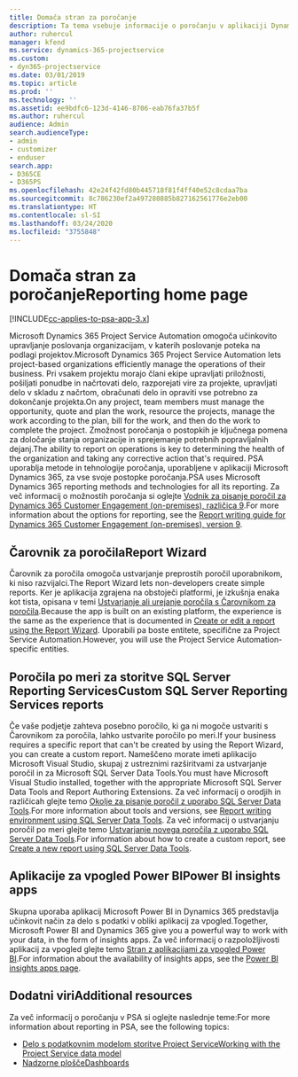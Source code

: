 ```yaml
---
title: Domača stran za poročanje
description: Ta tema vsebuje informacije o poročanju v aplikaciji Dynamics 365 Project Service Automation.
author: ruhercul
manager: kfend
ms.service: dynamics-365-projectservice
ms.custom:
- dyn365-projectservice
ms.date: 03/01/2019
ms.topic: article
ms.prod: ''
ms.technology: ''
ms.assetid: ee9bdfc6-123d-4146-8706-eab76fa37b5f
ms.author: ruhercul
audience: Admin
search.audienceType:
- admin
- customizer
- enduser
search.app:
- D365CE
- D365PS
ms.openlocfilehash: 42e24f42fd80b445718f81f4ff40e52c8cdaa7ba
ms.sourcegitcommit: 8c786230ef2a497280885b827162561776e2eb00
ms.translationtype: HT
ms.contentlocale: sl-SI
ms.lasthandoff: 03/24/2020
ms.locfileid: "3755848"
---
```

# <a name="reporting-home-page"></a><span data-ttu-id="e391f-103">Domača stran za poročanje</span><span class="sxs-lookup"><span data-stu-id="e391f-103">Reporting home page</span></span>

[!INCLUDE[cc-applies-to-psa-app-3.x](../includes/cc-applies-to-psa-app-3x.md)]

<span data-ttu-id="e391f-104">Microsoft Dynamics 365 Project Service Automation omogoča učinkovito upravljanje poslovanja organizacijam, v katerih poslovanje poteka na podlagi projektov.</span><span class="sxs-lookup"><span data-stu-id="e391f-104">Microsoft Dynamics 365 Project Service Automation lets project-based organizations efficiently manage the operations of their business.</span></span> <span data-ttu-id="e391f-105">Pri vsakem projektu morajo člani ekipe upravljati priložnosti, pošiljati ponudbe in načrtovati delo, razporejati vire za projekte, upravljati delo v skladu z načrtom, obračunati delo in opraviti vse potrebno za dokončanje projekta.</span><span class="sxs-lookup"><span data-stu-id="e391f-105">On any project, team members must manage the opportunity, quote and plan the work, resource the projects, manage the work according to the plan, bill for the work, and then do the work to complete the project.</span></span> <span data-ttu-id="e391f-106">Zmožnost poročanja o postopkih je ključnega pomena za določanje stanja organizacije in sprejemanje potrebnih popravljalnih dejanj.</span><span class="sxs-lookup"><span data-stu-id="e391f-106">The ability to report on operations is key to determining the health of the organization and taking any corrective action that's required.</span></span> <span data-ttu-id="e391f-107">PSA uporablja metode in tehnologije poročanja, uporabljene v aplikaciji Microsoft Dynamics 365, za vse svoje postopke poročanja.</span><span class="sxs-lookup"><span data-stu-id="e391f-107">PSA uses Microsoft Dynamics 365 reporting methods and technologies for all its reporting.</span></span> <span data-ttu-id="e391f-108">Za več informacij o možnostih poročanja si oglejte [Vodnik za pisanje poročil za Dynamics 365 Customer Engagement (on-premises), različica 9](../analytics/reporting-analytics-with-dynamics-365.md).</span><span class="sxs-lookup"><span data-stu-id="e391f-108">For more information about the options for reporting, see the [Report writing guide for Dynamics 365 Customer Engagement (on-premises), version 9](../analytics/reporting-analytics-with-dynamics-365.md).</span></span>

## <a name="report-wizard"></a><span data-ttu-id="e391f-109">Čarovnik za poročila</span><span class="sxs-lookup"><span data-stu-id="e391f-109">Report Wizard</span></span>

<span data-ttu-id="e391f-110">Čarovnik za poročila omogoča ustvarjanje preprostih poročil uporabnikom, ki niso razvijalci.</span><span class="sxs-lookup"><span data-stu-id="e391f-110">The Report Wizard lets non-developers create simple reports.</span></span> <span data-ttu-id="e391f-111">Ker je aplikacija zgrajena na obstoječi platformi, je izkušnja enaka kot tista, opisana v temi [Ustvarjanje ali urejanje poročila s Čarovnikom za poročila](../basics/create-edit-copy-report-wizard.md).</span><span class="sxs-lookup"><span data-stu-id="e391f-111">Because the app is built on an existing platform, the experience is the same as the experience that is documented in [Create or edit a report using the Report Wizard](../basics/create-edit-copy-report-wizard.md).</span></span> <span data-ttu-id="e391f-112">Uporabili pa boste entitete, specifične za Project Service Automation.</span><span class="sxs-lookup"><span data-stu-id="e391f-112">However, you will use the Project Service Automation-specific entities.</span></span>

## <a name="custom-sql-server-reporting-services-reports"></a><span data-ttu-id="e391f-113">Poročila po meri za storitve SQL Server Reporting Services</span><span class="sxs-lookup"><span data-stu-id="e391f-113">Custom SQL Server Reporting Services reports</span></span>

<span data-ttu-id="e391f-114">Če vaše podjetje zahteva posebno poročilo, ki ga ni mogoče ustvariti s Čarovnikom za poročila, lahko ustvarite poročilo po meri.</span><span class="sxs-lookup"><span data-stu-id="e391f-114">If your business requires a specific report that can't be created by using the Report Wizard, you can create a custom report.</span></span> <span data-ttu-id="e391f-115">Nameščeno morate imeti aplikacijo Microsoft Visual Studio, skupaj z ustreznimi razširitvami za ustvarjanje poročil in za Microsoft SQL Server Data Tools.</span><span class="sxs-lookup"><span data-stu-id="e391f-115">You must have Microsoft Visual Studio installed, together with the appropriate Microsoft SQL Server Data Tools and Report Authoring Extensions.</span></span> <span data-ttu-id="e391f-116">Za več informacij o orodjih in različicah glejte temo [Okolje za pisanje poročil z uporabo SQL Server Data Tools](../analytics/report-writing-environment-using-sql-server-data-tools.md).</span><span class="sxs-lookup"><span data-stu-id="e391f-116">For more information about tools and versions, see [Report writing environment using SQL Server Data Tools](../analytics/report-writing-environment-using-sql-server-data-tools.md).</span></span> <span data-ttu-id="e391f-117">Za več informacij o ustvarjanju poročil po meri glejte temo [Ustvarjanje novega poročila z uporabo SQL Server Data Tools](../analytics/create-a-new-report-using-sql-server-data-tools.md).</span><span class="sxs-lookup"><span data-stu-id="e391f-117">For information about how to create a custom report, see [Create a new report using SQL Server Data Tools](../analytics/create-a-new-report-using-sql-server-data-tools.md).</span></span>

## <a name="power-bi-insights-apps"></a><span data-ttu-id="e391f-118">Aplikacije za vpogled Power BI</span><span class="sxs-lookup"><span data-stu-id="e391f-118">Power BI insights apps</span></span>

<span data-ttu-id="e391f-119">Skupna uporaba aplikacij Microsoft Power BI in Dynamics 365 predstavlja učinkovit način za delo s podatki v obliki aplikacij za vpogled.</span><span class="sxs-lookup"><span data-stu-id="e391f-119">Together, Microsoft Power BI and Dynamics 365 give you a powerful way to work with your data, in the form of insights apps.</span></span> <span data-ttu-id="e391f-120">Za več informacij o razpoložljivosti aplikacij za vpogled glejte temo [Stran z aplikacijami za vpogled Power BI](https://powerbi.microsoft.com/power-bi-insights-apps/).</span><span class="sxs-lookup"><span data-stu-id="e391f-120">For information about the availability of insights apps, see the [Power BI insights apps page](https://powerbi.microsoft.com/power-bi-insights-apps/).</span></span>


## <a name="additional-resources"></a><span data-ttu-id="e391f-121">Dodatni viri</span><span class="sxs-lookup"><span data-stu-id="e391f-121">Additional resources</span></span>
<span data-ttu-id="e391f-122">Za več informacij o poročanju v PSA si oglejte naslednje teme:</span><span class="sxs-lookup"><span data-stu-id="e391f-122">For more information about reporting in PSA, see the following topics:</span></span>

- [<span data-ttu-id="e391f-123">Delo s podatkovnim modelom storitve Project Service</span><span class="sxs-lookup"><span data-stu-id="e391f-123">Working with the Project Service data model</span></span>](reports-working-project-service-data-model.md)
- [<span data-ttu-id="e391f-124">Nadzorne plošče</span><span class="sxs-lookup"><span data-stu-id="e391f-124">Dashboards</span></span>](reports-dashboards.md)

